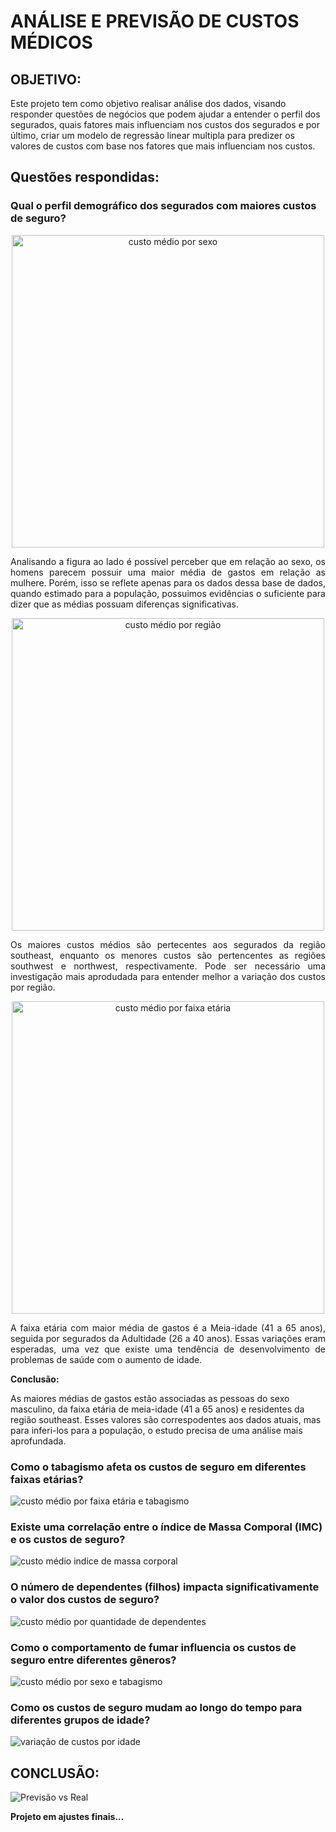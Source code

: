 # ANÁLISE E PREVISÃO DE CUSTOS MÉDICOS

## OBJETIVO:

Este projeto tem como objetivo realisar análise dos dados, visando responder questões de negócios que podem ajudar a entender o perfil dos segurados, quais fatores mais influenciam nos custos dos segurados e por último, criar um modelo de regressão linear multipla para predizer os valores de custos com base nos fatores que mais influenciam nos custos.

## Questões respondidas:

### __Qual o perfil demográfico dos segurados com maiores custos de seguro?__

<p align="center"> 
  <img alt="custo médio por sexo" src="https://github.com/user-attachments/assets/43548ab2-2122-46c9-8c0f-05f8f2edf522" width="500"/>
  <p align="justify">Analisando a figura ao lado é possível perceber que em relação ao sexo, os homens parecem possuir uma maior média de gastos em relação as mulhere. Porém, isso se reflete apenas para os dados dessa base de dados, quando estimado para a população, possuimos evidências o suficiente para dizer que as médias possuam diferenças significativas.</p>
</p>

<p align="center">
  <img alt="custo médio por região" src="https://github.com/user-attachments/assets/8082fba3-0b52-4747-9dac-5996972237f1" width="500"/>
  <p align="justify">Os maiores custos médios são pertecentes aos segurados da região southeast, enquanto os menores custos são pertencentes as regiões southwest e northwest, respectivamente. Pode ser necessário uma investigação mais aprodudada para entender melhor a variação dos custos por região.</p>
</p>

<p align="center">
  <img alt="custo médio por faixa etária" src="https://github.com/user-attachments/assets/9dc710e2-d7f5-409b-8ca3-7b3d9d19873e" width="500"/>
  <p align="justify">A faixa etária com maior média de gastos é a Meia-idade (41 a 65 anos), seguida por segurados da Adultidade (26 a 40 anos).
  Essas variações eram esperadas, uma vez que existe uma tendência de desenvolvimento de problemas de saúde com o aumento de idade.</p>
</p>

__Conclusão:__

As maiores médias de gastos estão associadas as pessoas do sexo masculino, da faixa etária de meia-idade (41 a 65 anos) e residentes da região southeast. Esses valores são correspodentes aos dados atuais, mas para inferi-los para a população, o estudo precisa de uma análise mais aprofundada.

### __Como o tabagismo afeta os custos de seguro em diferentes faixas etárias?__
![custo médio por faixa etária e tabagismo](https://github.com/user-attachments/assets/8dde2d71-0a75-49ec-9e88-2712cfe71df4)

### __Existe uma correlação entre o índice de Massa Comporal (IMC) e os custos de seguro?__
![custo médio indice de massa corporal](https://github.com/user-attachments/assets/52ee6c7f-72bf-4a31-9b12-6c2848b5038e)

### __O número de dependentes (filhos) impacta significativamente o valor dos custos de seguro?__
![custo médio por quantidade de dependentes](https://github.com/user-attachments/assets/6d76c55e-69f0-4e63-adae-9c0e62cca888)

### __Como o comportamento de fumar influencia os custos de seguro entre diferentes gêneros?__
![custo médio por sexo e tabagismo](https://github.com/user-attachments/assets/c64ad435-e2d9-4402-a580-78e32fbccd18)

### __Como os custos de seguro mudam ao longo do tempo para diferentes grupos de idade?__
![variação de custos por idade](https://github.com/user-attachments/assets/7dd7bef6-c089-4c0a-bb95-21d65399c60b)

## CONCLUSÃO:
![Previsão vs Real](https://github.com/user-attachments/assets/17b111fb-a4ad-4cde-b2e7-8a21e6406804)

__Projeto em ajustes finais...__
